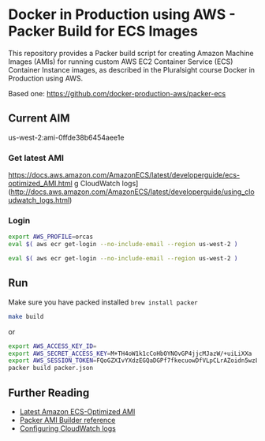 # Docker in Production using AWS - Packer Build for ECS Images

This repository provides a Packer build script for creating Amazon Machine Images (AMIs) for running custom AWS EC2 Container Service (ECS) Container Instance images, as described in the Pluralsight course Docker in Production using AWS.

Based one: https://github.com/docker-production-aws/packer-ecs

## Current AIM
us-west-2:ami-0ffde38b6454aee1e

### Get latest AMI
https://docs.aws.amazon.com/AmazonECS/latest/developerguide/ecs-optimized_AMI.html
g CloudWatch logs](http://docs.aws.amazon.com/AmazonECS/latest/developerguide/using_cloudwatch_logs.html)




### Login
```bash
export AWS_PROFILE=orcas
eval $( aws ecr get-login --no-include-email --region us-west-2 )

```
```bash
eval $( aws ecr get-login --no-include-email --region us-west-2 )
```

## Run
Make sure you have packed installed `brew install packer`

```bash
make build
```
or
```bash
export AWS_ACCESS_KEY_ID=
export AWS_SECRET_ACCESS_KEY=M+TH4oW1k1cCoHbOYNOvGP4jjcMJazW/+uiLiXXa
export AWS_SESSION_TOKEN=FQoGZXIvYXdzEGQaDGPf7fkecuowDfVLpCLrAZoidn5wzL9EeUpCsqlpWjR2okUewv25KxCUp4G7CDVDwDVT5L43xGhe40dJc6wt6q8kIZxLStfUFL+NgEXJWdUXNDVFGT35Va4B0PCF1pKe6C9jVZGmRNrwdkaWuL84IoKtjR5YnN+NGeBqfdoH5a2BSMwRfkvPb/qf2ns9IZxmVtY0vI9x+zOIMaB5LRCFwpuHUhWt9/vbl15sMn1QYwTmQ47gR1CBSudEjSiGAm2/lCP2PMxWMHMhSmwBbwoabgvRbaKLDt5cusTNSF8B6U7iAHfogLnHdN5UdEomLRiFmpRoPO4HD3oXrqIovsvr5AU=
packer build packer.json 

```

## Further Reading

- [Latest Amazon ECS-Optimized AMI](http://docs.aws.amazon.com/AmazonECS/latest/developerguide/ecs-optimized_AMI.html)
- [Packer AMI Builder reference](https://www.packer.io/docs/builders/amazon-ebs.html)
- [Configuring CloudWatch logs](http://docs.aws.amazon.com/AmazonECS/latest/developerguide/using_cloudwatch_logs.html)
